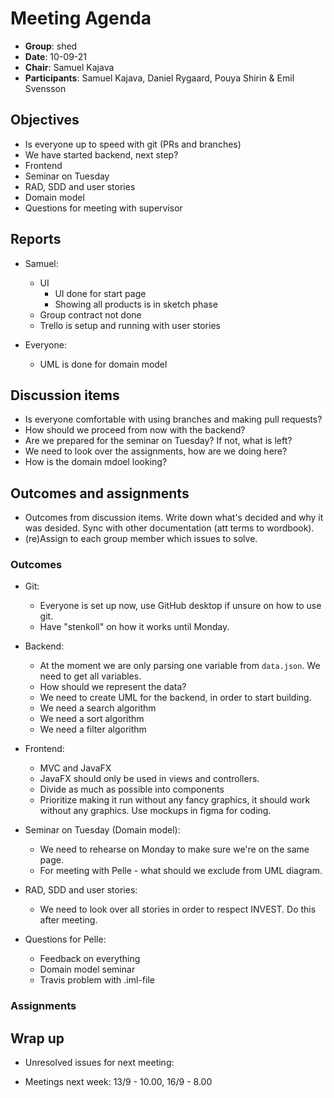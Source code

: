 # Meeting Agenda 

- **Group**:        shed
- **Date**:         10-09-21
- **Chair**:        Samuel Kajava
- **Participants**: Samuel Kajava, Daniel Rygaard, Pouya Shirin & Emil Svensson

## Objectives

* Is everyone up to speed with git (PRs and branches)
* We have started backend, next step?
* Frontend
* Seminar on Tuesday
* RAD, SDD and user stories
* Domain model
* Questions for meeting with supervisor

## Reports

* Samuel: 
  * UI
    * UI done for start page
    * Showing all products is in sketch phase
  * Group contract not done
  * Trello is setup and running with user stories

* Everyone:
  * UML is done for domain model

## Discussion items

* Is everyone comfortable with using branches and making pull requests?
* How should we proceed from now with the backend?
* Are we prepared for the seminar on Tuesday? If not, what is left?
* We need to look over the assignments, how are we doing here?
* How is the domain mdoel looking?


## Outcomes and assignments

* Outcomes from discussion items. Write down what's decided and why it was desided. Sync with other documentation (att terms to wordbook).
* (re)Assign to each group member which issues to solve.

### Outcomes

* Git:
  * Everyone is set up now, use GitHub desktop if unsure on how to use git.
  * Have "stenkoll" on how it works until Monday.

* Backend:
  * At the moment we are only parsing one variable from `data.json`. We need to get all variables.
  * How should we represent the data? 
  * We need to create UML for the backend, in order to start building.
  * We need a search algorithm
  * We need a sort algorithm
  * We need a filter algorithm

* Frontend:
  * MVC and JavaFX
  * JavaFX should only be used in views and controllers.
  * Divide as much as possible into components
  * Prioritize making it run without any fancy graphics, it should work without any graphics. Use mockups in figma for coding.

* Seminar on Tuesday (Domain model):
  * We need to rehearse on Monday to make sure we're on the same page.
  * For meeting with Pelle - what should we exclude from UML diagram.

* RAD, SDD and user stories:
  * We need to look over all stories in order to respect INVEST. Do this after meeting.

* Questions for Pelle:
  * Feedback on everything
  * Domain model seminar
  * Travis problem with .iml-file

### Assignments



## Wrap up
* Unresolved issues for next meeting:

* Meetings next week: 13/9 - 10.00, 16/9 - 8.00
